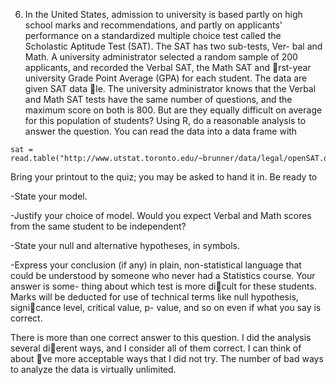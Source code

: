 6. In the United States, admission to university is based partly on high school marks and
recommendations, and partly on applicants' performance on a standardized multiple
choice test called the Scholastic Aptitude Test (SAT). The SAT has two sub-tests, Ver-
bal and Math. A university administrator selected a random sample of 200 applicants,
and recorded the Verbal SAT, the Math SAT and rst-year university Grade Point
Average (GPA) for each student. The data are given SAT data le. The university
administrator knows that the Verbal and Math SAT tests have the same number of
questions, and the maximum score on both is 800. But are they equally difficult on
average for this population of students?
Using R, do a reasonable analysis to answer the question. You can read the data into
a data frame with
    
```
sat = read.table("http://www.utstat.toronto.edu/~brunner/data/legal/openSAT.data.txt")
```
    
Bring your printout to the quiz; you may be asked to hand it in. Be ready to

-State your model.
 
-Justify your choice of model. Would you expect Verbal and Math scores from the
same student to be independent?
   
-State your null and alternative hypotheses, in symbols.
   
-Express your conclusion (if any) in plain, non-statistical language that could be
understood by someone who never had a Statistics course. Your answer is some-
thing about which test is more dicult for these students. Marks will be deducted
for use of technical terms like null hypothesis, signicance level, critical value, p-
value, and so on even if what you say is correct.
    
There is more than one correct answer to this question. I did the analysis several
dierent ways, and I consider all of them correct. I can think of about ve more
acceptable ways that I did not try. The number of bad ways to analyze the data is
virtually unlimited.
